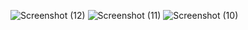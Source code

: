 ![Screenshot (12)](https://github.com/user-attachments/assets/317e3c55-bde8-404d-8649-0c35dc0af8dc)
![Screenshot (11)](https://github.com/user-attachments/assets/9f18d3db-d31e-4019-9953-f59aeeb98c25)
![Screenshot (10)](https://github.com/user-attachments/assets/1788c974-cbd2-4fef-b062-bd30ac047117)
